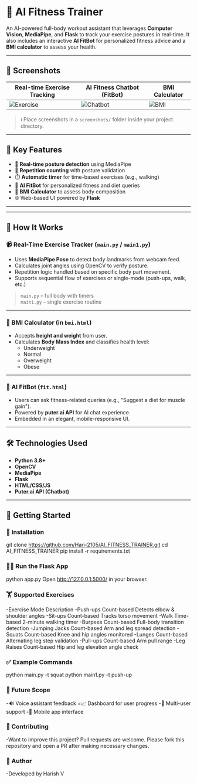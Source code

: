 # 🧠 AI Fitness Trainer

An AI-powered full-body workout assistant that leverages **Computer Vision**, **MediaPipe**, and **Flask** to track your exercise postures in real-time. It also includes an interactive **AI FitBot** for personalized fitness advice and a **BMI calculator** to assess your health.

---

## 📸 Screenshots

| Real-time Exercise Tracking | AI Fitness Chatbot (FitBot) | BMI Calculator |
|-----------------------------|-----------------------------|----------------|
| ![Exercise](screenshots/exercise_tracking.png) | ![Chatbot](screenshots/fitbot_ui.png) | ![BMI](screenshots/bmi_calculator.png) |

> ℹ️ Place screenshots in a `screenshots/` folder inside your project directory.

---


## 🧩 Key Features

- 🎯 **Real-time posture detection** using MediaPipe
- 🔁 **Repetition counting** with posture validation
- ⏱️ **Automatic timer** for time-based exercises (e.g., walking)
- 🤖 **AI FitBot** for personalized fitness and diet queries
- 🧮 **BMI Calculator** to assess body composition
- 🌐 Web-based UI powered by **Flask**

---


---

## 🧠 How It Works

### 📹 Real-Time Exercise Tracker (`main.py` / `main1.py`)
- Uses **MediaPipe Pose** to detect body landmarks from webcam feed.
- Calculates joint angles using OpenCV to verify posture.
- Repetition logic handled based on specific body part movement.
- Supports sequential flow of exercises or single-mode (push-ups, walk, etc.)

> `main.py` – full body with timers  
> `main1.py` – single exercise routine

---

### 🧮 BMI Calculator (in `bmi.html`)
- Accepts **height and weight** from user.
- Calculates **Body Mass Index** and classifies health level:
  - Underweight
  - Normal
  - Overweight
  - Obese

---

### 🤖 AI FitBot (`fit.html`)
- Users can ask fitness-related queries (e.g., "Suggest a diet for muscle gain").
- Powered by **puter.ai API** for AI chat experience.
- Embedded in an elegant, mobile-responsive UI.

---

## 🛠️ Technologies Used

- **Python 3.8+**
- **OpenCV**
- **MediaPipe**
- **Flask**
- **HTML/CSS/JS**
- **Puter.ai API (Chatbot)**

---

## 🚀 Getting Started

### 🔧 Installation
git clone https://github.com/Hari-2105/AI_FITNESS_TRAINER.git
cd AI_FITNESS_TRAINER
pip install -r requirements.txt



### 🏃‍♂️ Run the Flask App
python app.py
Open http://127.0.0.1:5000/ in your browser.

### 🏋️ Supported Exercises
-Exercise	Mode	Description
-Push-ups	Count-based	Detects elbow & shoulder angles
-Sit-ups	Count-based	Tracks torso movement
-Walk	Time-based	2-minute walking timer
-Burpees	Count-based	Full-body transition detection
-Jumping Jacks	Count-based	Arm and leg spread detection
-Squats	Count-based	Knee and hip angles monitored
-Lunges	Count-based	Alternating leg step validation
-Pull-ups	Count-based	Arm pull range
-Leg Raises	Count-based	Hip and leg elevation angle check

### ✅ Example Commands
python main.py -t squat
python main1.py -t push-up

### 🔮 Future Scope

-🔊 Voice assistant feedback
=📈 Dashboard for user progress
-👥 Multi-user support
-📱 Mobile app interface

### 🤝 Contributing
-Want to improve this project? Pull requests are welcome. Please fork this repository and open a PR after making necessary changes.

### 🙋 Author
-Developed by Harish V

